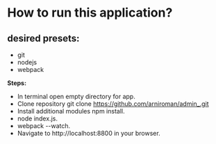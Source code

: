 # How to run this application?

## desired presets:
* git
* nodejs
* webpack


**Steps:**

* In terminal open empty directory for app.
* Clone repository git clone https://github.com/arniroman/admin_.git
* Install additional modules npm install.
* node index.js.
* webpack --watch.
* Navigate to http://localhost:8800 in your browser.
